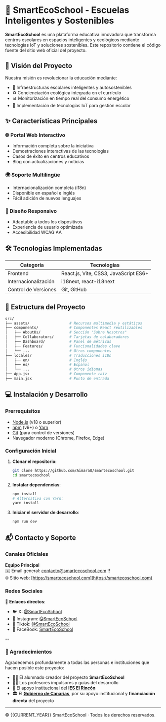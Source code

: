 # 🌱 SmartEcoSchool - Escuelas Inteligentes y Sostenibles

**SmartEcoSchool** es una plataforma educativa innovadora que transforma centros escolares en espacios inteligentes y ecológicos mediante tecnologías IoT y soluciones sostenibles. Este repositorio contiene el código fuente del sitio web oficial del proyecto.

## 🚀 Visión del Proyecto

Nuestra misión es revolucionar la educación mediante:
- 🏫 Infraestructuras escolares inteligentes y autosostenibles
- ♻️ Concienciación ecológica integrada en el currículo
- 📊 Monitorización en tiempo real del consumo energético
- 🤖 Implementación de tecnologías IoT para gestión escolar

## ✨ Características Principales

### 🌐 Portal Web Interactivo
- Información completa sobre la iniciativa
- Demostraciones interactivas de las tecnologías
- Casos de éxito en centros educativos
- Blog con actualizaciones y noticias

### 🌍 Soporte Multilingüe
- Internacionalización completa (i18n)
- Disponible en español e inglés
- Fácil adición de nuevos lenguajes

### 📱 Diseño Responsivo
- Adaptable a todos los dispositivos
- Experiencia de usuario optimizada
- Accesibilidad WCAG AA

## 🛠️ Tecnologías Implementadas

| Categoría       | Tecnologías                                                                 |
|-----------------|----------------------------------------------------------------------------|
| Frontend        | React.js, Vite, CSS3, JavaScript ES6+                                      |
| Internacionalización | i18next, react-i18next                                                   |
| Control de Versiones | Git, GitHub                                                              |

## 📂 Estructura del Proyecto

```bash
src/
├── assets/                  # Recursos multimedia y estáticos
├── components/              # Componentes React reutilizables
│   ├── AboutUs/             # Sección "Sobre Nosotros"
│   ├── Collaborators/       # Tarjetas de colaboradores
│   ├── Dashboard/           # Panel de métricas
│   ├── Features/            # Funcionalidades clave
│   └── ...                  # Otros componentes
├── locales/                 # Traducciones i18n
│   ├── en/                  # Inglés
│   ├── es/                  # Español
│   └── ...                  # Otros idiomas
├── App.jsx                  # Componente raíz
├── main.jsx                 # Punto de entrada
```

## 💻 Instalación y Desarrollo

### Prerrequisitos
- [Node.js](https://nodejs.org/) (v18 o superior)
- [npm](https://www.npmjs.com/) (v9+) o [Yarn](https://yarnpkg.com/)
- [Git](https://git-scm.com/) (para control de versiones)
- Navegador moderno (Chrome, Firefox, Edge)

### Configuración Inicial

1. **Clonar el repositorio**:
   ```bash
   git clone https://github.com/Aimara8/smartecoschool.git
   cd smartecoschool
   ```

2. **Instalar dependencias**:
   ```bash
   npm install
   # Alternativa con Yarn:
   yarn install
   ```

3. **Iniciar el servidor de desarrollo**:
   ```bash
   npm run dev
   ```

## 📬 Contacto y Soporte

### Canales Oficiales

**Equipo Principal**  
✉️ Email general: [contacto@smartecoschool.com](mailto:contacto@smartecoschool.com) ‼️  
🌐 Sitio web: [https://smartecoschool.com](https://smartecoschool.com)


### Redes Sociales

🔗 **Enlaces directos**:
- 🐦 X: [@SmartEcoSchool](https://x.com/SmartEcoSchool?t=SuhO1hHUGI8vEYTmusBaZw&s=09)
- 📸 Instagram: [@SmartEcoSchool](https://www.instagram.com/smartecoschool/?)
- 🎥 Tiktok: [@SmartEcoSchool](https://www.tiktok.com/@smartecoschool)
- 📘 FaceBook: [SmartEcoSchool](https://www.facebook.com/profile.php?id=61553394718939)


--

### 🙌 Agradecimientos

Agradecemos profundamente a todas las personas e instituciones que hacen posible este proyecto:

- 🧑‍🎓 El alumnado creador del proyecto **SmartEcoSchool**
- 👨‍🏫 Los profesores impulsores y guías del desarrollo
- 🏫 El apoyo institucional del [**IES El Rincón**](https://ieselrincon.es)
- 🏛️ El [**Gobierno de Canarias**](https://www.gobiernodecanarias.org/principal/),  por su apoyo institucional y **financiación directa** del proyecto

---

© {{CURRENT_YEAR}} SmartEcoSchool · Todos los derechos reservados.

